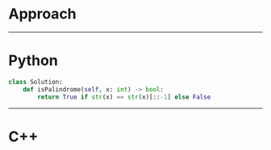 # Approach

---

# Python
```python
class Solution:
    def isPalindrome(self, x: int) -> bool:
        return True if str(x) == str(x)[::-1] else False
```
---

# C++
```cpp
```
